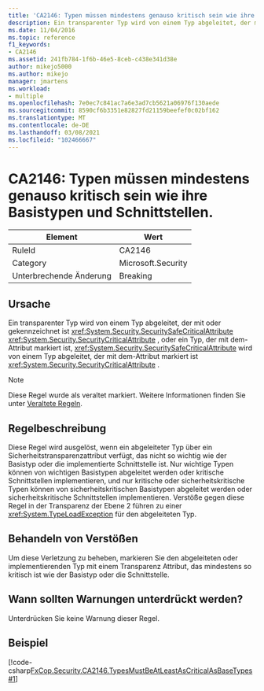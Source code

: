 ```yaml
---
title: 'CA2146: Typen müssen mindestens genauso kritisch sein wie ihre Basistypen und Schnittstellen.'
description: Ein transparenter Typ wird von einem Typ abgeleitet, der mit dem SecuritySafeCritical-Attribut oder dem SecurityCritical-Attribut gekennzeichnet ist, oder ein Typ, der mit dem SecuritySafeCritical-Attribut markiert ist, wird von einem Typ abgeleitet, der mit dem SecurityCritical-Attribut markiert ist.
ms.date: 11/04/2016
ms.topic: reference
f1_keywords:
- CA2146
ms.assetid: 241fb784-1f6b-46e5-8ceb-c438e341d38e
author: mikejo5000
ms.author: mikejo
manager: jmartens
ms.workload:
- multiple
ms.openlocfilehash: 7e0ec7c841ac7a6e3ad7cb5621a06976f130aede
ms.sourcegitcommit: 8590cf6b3351e82827fd21159beefef0c02bf162
ms.translationtype: MT
ms.contentlocale: de-DE
ms.lasthandoff: 03/08/2021
ms.locfileid: "102466667"
---
```

# <a name="ca2146-types-must-be-at-least-as-critical-as-their-base-types-and-interfaces"></a>CA2146: Typen müssen mindestens genauso kritisch sein wie ihre Basistypen und Schnittstellen.

|Element|Wert|
|-|-|
|RuleId|CA2146|
|Category|Microsoft.Security|
|Unterbrechende Änderung|Breaking|

## <a name="cause"></a>Ursache
Ein transparenter Typ wird von einem Typ abgeleitet, der mit oder gekennzeichnet ist <xref:System.Security.SecuritySafeCriticalAttribute> <xref:System.Security.SecurityCriticalAttribute> , oder ein Typ, der mit dem-Attribut markiert ist, <xref:System.Security.SecuritySafeCriticalAttribute> wird von einem Typ abgeleitet, der mit dem-Attribut markiert ist <xref:System.Security.SecurityCriticalAttribute> .

> [!NOTE]
> Diese Regel wurde als veraltet markiert. Weitere Informationen finden Sie unter [Veraltete Regeln](fxcop-unported-deprecated-rules.md).

## <a name="rule-description"></a>Regelbeschreibung
Diese Regel wird ausgelöst, wenn ein abgeleiteter Typ über ein Sicherheitstransparenzattribut verfügt, das nicht so wichtig wie der Basistyp oder die implementierte Schnittstelle ist. Nur wichtige Typen können von wichtigen Basistypen abgeleitet werden oder kritische Schnittstellen implementieren, und nur kritische oder sicherheitskritische Typen können von sicherheitskritischen Basistypen abgeleitet werden oder sicherheitskritische Schnittstellen implementieren. Verstöße gegen diese Regel in der Transparenz der Ebene 2 führen zu einer <xref:System.TypeLoadException> für den abgeleiteten Typ.

## <a name="how-to-fix-violations"></a>Behandeln von Verstößen
Um diese Verletzung zu beheben, markieren Sie den abgeleiteten oder implementierenden Typ mit einem Transparenz Attribut, das mindestens so kritisch ist wie der Basistyp oder die Schnittstelle.

## <a name="when-to-suppress-warnings"></a>Wann sollten Warnungen unterdrückt werden?
Unterdrücken Sie keine Warnung dieser Regel.

## <a name="example"></a>Beispiel
[!code-csharp[FxCop.Security.CA2146.TypesMustBeAtLeastAsCriticalAsBaseTypes#1](../code-quality/codesnippet/CSharp/ca2146-types-must-be-at-least-as-critical-as-their-base-types-and-interfaces_1.cs)]
